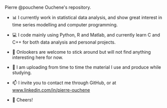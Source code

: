 Pierre @pouchene Ouchene's repository.

- 📊 I currently work in statistical data analysis, and show great interest in time series modelling and computer programming.

- 💻 I code mainly using Python, R and Matlab, and currently learn C and C++ for both data analysis and personal projects.

- 👀 Onlookers are welcome to stick around but will not find anything interesting here for now.

- 🌱 I am uploading from time to time the material I use and produce while studying.

- 📫 I invite you to contact me through GitHub, or at www.linkedin.com/in/pierre-ouchene

- 🍻 Cheers!

<!---
pouchene/pouchene is a ✨ special ✨ repository because its `README.md` (this file) appears on your GitHub profile.
You can click the Preview link to take a look at your changes.
--->
